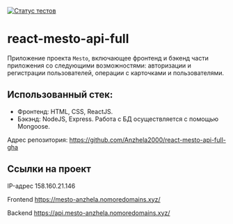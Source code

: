 [![Статус тестов](../../actions/workflows/tests.yml/badge.svg)](../../actions/workflows/tests.yml)

# react-mesto-api-full
 Приложение проекта `Mesto`, включающее фронтенд и бэкенд части приложения со следующими возможностями: авторизации и регистрации пользователей, операции с карточками и пользователями.

## Использованный стек:

* Фронтенд: HTML, CSS, ReactJS.
* Бэкэнд: NodeJS, Express. Работа с БД осуществляется с помощью Mongoose.


Адрес репозитория: https://github.com/Anzhela2000/react-mesto-api-full-gha

## Ссылки на проект

IP-адрес 158.160.21.146

Frontend https://mesto-anzhela.nomoredomains.xyz/

Backend https://api.mesto-anzhela.nomoredomains.xyz/
